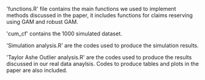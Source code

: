 
'functions.R' file contains the main functions we used to implement methods discussed in the paper, it includes functions for claims reserving using GAM and robust GAM.

'cum_cf' contains the 1000 simulated dataset.

'Simulation analysis.R' are the codes used to produce the simulation results.

'Taylor Ashe Outlier analysis.R' are the codes used to produce the results discussed in our real data anaylsis. Codes to produce tables and plots in the paper are also included.
